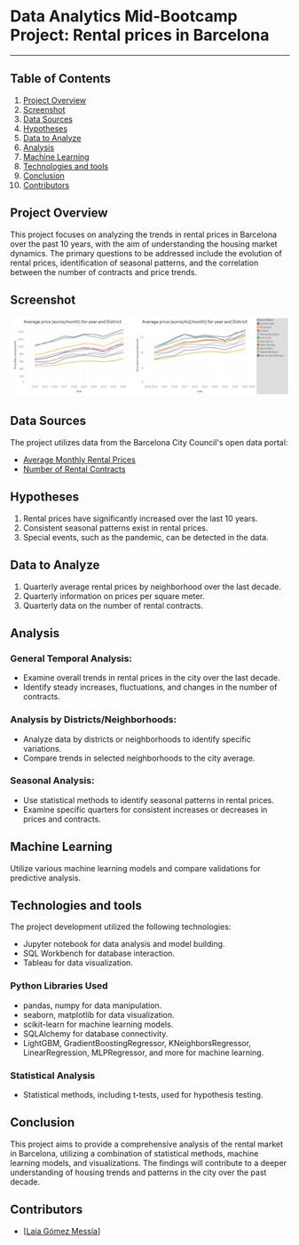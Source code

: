 # Data Analytics Mid-Bootcamp Project: Rental prices in Barcelona
***

## Table of Contents
1. [Project Overview](#project-overview)
2. [Screenshot](#screenshot)
3. [Data Sources](#data-sources)
4. [Hypotheses](#hypotheses)
5. [Data to Analyze](#data-to-analyze)
6. [Analysis](#analysis)
7. [Machine Learning](#machine-learning)
8. [Technologies and tools](#technologies-and-tools)
9. [Conclusion](#conclusion)
10. [Contributors](#contributors)


## Project Overview
This project focuses on analyzing the trends in rental prices in Barcelona over the past 10 years, with the aim of understanding the housing market dynamics. The primary questions to be addressed include the evolution of rental prices, identification of seasonal patterns, and the correlation between the number of contracts and price trends.


## Screenshot
![Screenshot](ScreenshotAverageRent.png)


## Data Sources
The project utilizes data from the Barcelona City Council's open data portal:
- [Average Monthly Rental Prices](https://opendata-ajuntament.barcelona.cat/data/en/dataset/est-mercat-immobiliari-lloguer-mitja-mensual)
- [Number of Rental Contracts](https://opendata-ajuntament.barcelona.cat/data/ca/dataset/est-mercat-immobiliari-lloguer-nombre-contractes/resource/951ee1a0-5105-4e8c-a459-3ef7b7cc2ed6?inner_span=True)


## Hypotheses
1. Rental prices have significantly increased over the last 10 years.
2. Consistent seasonal patterns exist in rental prices.
3. Special events, such as the pandemic, can be detected in the data.


## Data to Analyze
1. Quarterly average rental prices by neighborhood over the last decade.
2. Quarterly information on prices per square meter.
3. Quarterly data on the number of rental contracts.


## Analysis
### General Temporal Analysis:
- Examine overall trends in rental prices in the city over the last decade.
- Identify steady increases, fluctuations, and changes in the number of contracts.


### Analysis by Districts/Neighborhoods:
- Analyze data by districts or neighborhoods to identify specific variations.
- Compare trends in selected neighborhoods to the city average.


### Seasonal Analysis:
- Use statistical methods to identify seasonal patterns in rental prices.
- Examine specific quarters for consistent increases or decreases in prices and contracts.


## Machine Learning
Utilize various machine learning models and compare validations for predictive analysis.


## Technologies and tools 
The project development utilized the following technologies:
- Jupyter notebook for data analysis and model building.
- SQL Workbench for database interaction.
- Tableau for data visualization.


### Python Libraries Used
- pandas, numpy for data manipulation.
- seaborn, matplotlib for data visualization.
- scikit-learn for machine learning models.
- SQLAlchemy for database connectivity.
- LightGBM, GradientBoostingRegressor, KNeighborsRegressor, LinearRegression, MLPRegressor, and more for machine learning.


### Statistical Analysis
- Statistical methods, including t-tests, used for hypothesis testing.

## Conclusion
This project aims to provide a comprehensive analysis of the rental market in Barcelona, utilizing a combination of statistical methods, machine learning models, and visualizations. The findings will contribute to a deeper understanding of housing trends and patterns in the city over the past decade.

## Contributors
- [[Laia Gómez Messía](https://github.com/laiagomezmessia)]

